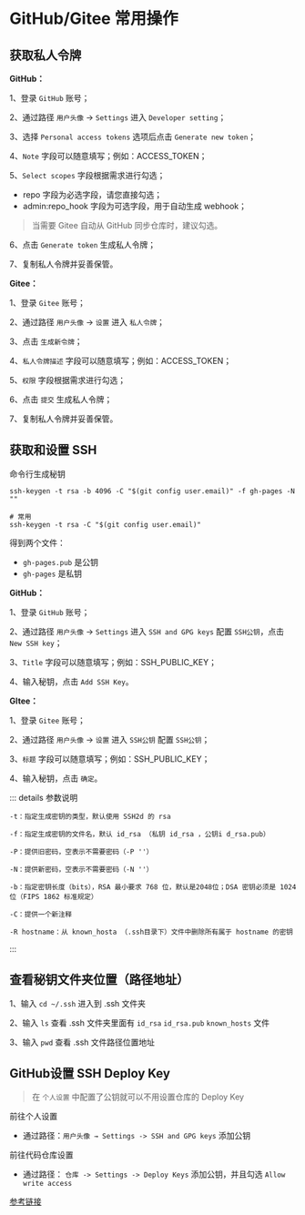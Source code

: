 # GitHub/Gitee 常用操作

## 获取私人令牌

**GitHub：**

1、登录 `GitHub` 账号；

2、通过路径 `用户头像` → `Settings` 进入 `Developer setting`；

3、选择 `Personal access tokens` 选项后点击 `Generate new token`；

4、`Note` 字段可以随意填写；例如：ACCESS_TOKEN；

5、`Select scopes` 字段根据需求进行勾选；

- repo 字段为必选字段，请您直接勾选；
- admin:repo_hook 字段为可选字段，用于自动生成 webhook；

> 当需要 Gitee 自动从 GitHub 同步仓库时，建议勾选。

6、点击 `Generate token` 生成私人令牌；

7、复制私人令牌并妥善保管。

**Gitee：**

1、登录 `Gitee` 账号；

2、通过路径 `用户头像` → `设置` 进入 `私人令牌`；

3、点击 `生成新令牌`；

4、`私人令牌描述` 字段可以随意填写；例如：ACCESS_TOKEN；

5、`权限` 字段根据需求进行勾选；

6、点击 `提交` 生成私人令牌；

7、复制私人令牌并妥善保管。


## 获取和设置 SSH

命令行生成秘钥
```shell
ssh-keygen -t rsa -b 4096 -C "$(git config user.email)" -f gh-pages -N ""

# 常用
ssh-keygen -t rsa -C "$(git config user.email)"
```
得到两个文件：
- `gh-pages.pub` 是公钥
- `gh-pages` 是私钥

**GitHub：**

1、登录 `GitHub` 账号；

2、通过路径 `用户头像` → `Settings` 进入 `SSH and GPG keys` 配置 `SSH公钥`，点击 `New SSH key`；

3、`Title` 字段可以随意填写；例如：SSH_PUBLIC_KEY；

4、输入秘钥，点击 `Add SSH Key`。

**GItee：**

1、登录 `Gitee` 账号；

2、通过路径 `用户头像` → `设置` 进入 `SSH公钥` 配置 `SSH公钥`；

3、`标题` 字段可以随意填写；例如：SSH_PUBLIC_KEY；

4、输入秘钥，点击 `确定`。


::: details 参数说明
```haml
-t：指定生成密钥的类型，默认使用 SSH2d 的 rsa

-f：指定生成密钥的文件名，默认 id_rsa （私钥 id_rsa ，公钥i d_rsa.pub）

-P：提供旧密码，空表示不需要密码（-P ''）

-N：提供新密码，空表示不需要密码（-N ''）

-b：指定密钥长度（bits），RSA 最小要求 768 位，默认是2048位；DSA 密钥必须是 1024 位（FIPS 1862 标准规定）

-C：提供一个新注释

-R hostname：从 known_hosta （.ssh目录下）文件中删除所有属于 hostname 的密钥
```
:::


## 查看秘钥文件夹位置（路径地址）

1、输入 `cd ~/.ssh` 进入到 .ssh 文件夹

2、输入 `ls` 查看 .ssh 文件夹里面有 `id_rsa` `id_rsa.pub` `known_hosts` 文件

3、输入 `pwd` 查看 .ssh 文件路径位置地址


## GitHub设置 SSH Deploy Key
> 在 `个人设置` 中配置了公钥就可以不用设置仓库的 Deploy Key

前往个人设置
- 通过路径：`用户头像 → Settings -> SSH and GPG keys` 添加公钥

前往代码仓库设置
- 通过路径： `仓库 -> Settings -> Deploy Keys` 添加公钥，并且勾选 `Allow write access`

[参考链接](https://github.com/peaceiris/actions-gh-pages#%EF%B8%8F-create-ssh-deploy-key)

